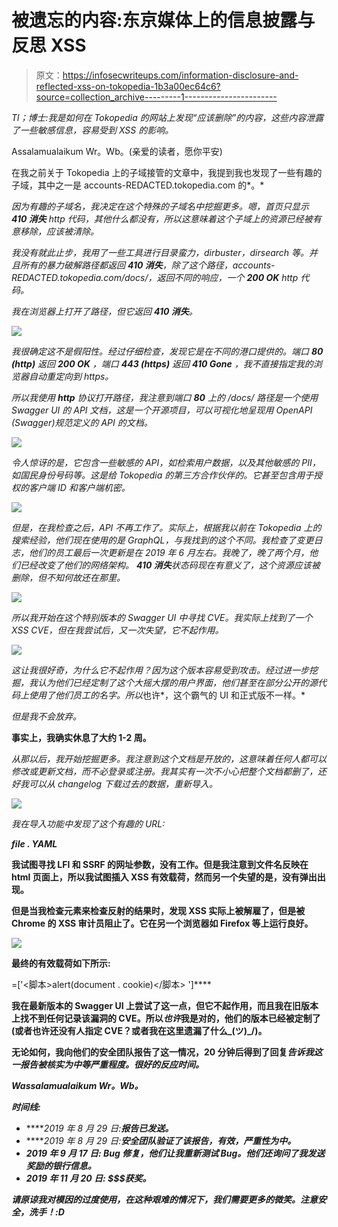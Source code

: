 # 被遗忘的内容:东京媒体上的信息披露与反思 XSS

> 原文：<https://infosecwriteups.com/information-disclosure-and-reflected-xss-on-tokopedia-1b3a00ec64c6?source=collection_archive---------1----------------------->

*Tl；博士:我是如何在 Tokopedia 的网站上发现“应该删除”的内容，这些内容泄露了一些敏感信息，容易受到 XSS 的影响。*

Assalamualaikum Wr。Wb。(亲爱的读者，愿你平安)

在我之前关于 Tokopedia 上的子域接管的文章中，我提到我也发现了一些有趣的子域，其中之一是 accounts-REDACTED.tokopedia.com 的*。*

*因为有趣的子域名，我决定在这个特殊的子域名中挖掘更多。嗯，首页只显示 **410 消失** http 代码，其他什么都没有，所以这意味着这个子域上的资源已经被有意移除，应该被清除。*

*我没有就此止步，我用了一些工具进行目录蛮力，dirbuster，dirsearch 等。并且所有的暴力破解路径都返回 **410 消失**，除了这个路径，*accounts-REDACTED.tokopedia.com/docs/*，返回不同的响应，一个 **200 OK** http 代码。*

*我在浏览器上打开了路径，但它返回 **410 消失**。*

*![](img/bdf87bc74cbf4b1b4f53353aeecd5812.png)*

*我很确定这不是假阳性。经过仔细检查，发现它是在不同的港口提供的。端口 **80 (http)** 返回 **200 OK** ，端口 **443 (https)** 返回 **410 Gone** ，我不直接指定我的浏览器自动重定向到 https。*

*所以我使用 **http** 协议打开路径，我注意到端口 **80** 上的 */docs/* 路径是一个使用 Swagger UI 的 API 文档，这是一个开源项目，可以可视化地呈现用 OpenAPI (Swagger)规范定义的 API 的文档。*

*![](img/ebd7d325ebb17fa496aa1f66f9abaddc.png)*

*令人惊讶的是，它包含一些敏感的 API，如检索用户数据，以及其他敏感的 PII，如国民身份号码等。这是给 Tokopedia 的第三方合作伙伴的。它甚至包含用于授权的客户端 ID 和客户端机密。*

*![](img/2e913a8df68f389e8006ee5051d3ce23.png)*

*但是，在我检查之后，API 不再工作了。实际上，根据我以前在 Tokopedia 上的搜索经验，他们现在使用的是 GraphQL，与我找到的这个不同。我检查了变更日志，他们的员工最后一次更新是在 2019 年 6 月左右。我晚了，晚了两个月，他们已经改变了他们的网络架构。 **410 消失**状态码现在有意义了，这个资源应该被删除，但不知何故还在那里。*

*![](img/c16ad86958003f419bdbc3d38b565c2b.png)*

*所以我开始在这个特别版本的 Swagger UI 中寻找 CVE。我实际上找到了一个 XSS CVE，但在我尝试后，又一次失望，它不起作用。*

*![](img/367574da977d08df424299659643eee6.png)*

*这让我很好奇，为什么它不起作用？因为这个版本容易受到攻击。经过进一步挖掘，我认为他们已经定制了这个大摇大摆的用户界面，他们甚至在部分公开的源代码上使用了他们员工的名字。所以*也许*，这个霸气的 UI 和正式版不一样。*

*但是我不会放弃。*

**事实上，我确实休息了大约 1-2 周。**

*从那以后，我开始挖掘更多。我注意到这个文档是开放的，这意味着任何人都可以修改或更新文档，而不必登录或注册。我其实有一次不小心把整个文档都删了，还好我可以从 changelog 下载过去的数据，重新导入。*

*![](img/b900218697ced9671d8ea791803353a8.png)*

*我在导入功能中发现了这个有趣的 URL:*

*[](http://accounts-staging.tokopedia.com/docs/index.php?url=%)**file . YAML***

**我试图寻找 LFI 和 SSRF 的网址参数，没有工作。但是我注意到文件名反映在 html 页面上，所以我试图插入 XSS 有效载荷，然而另一个失望的是，**没有**弹出出现。**

**但是当我检查元素来检查反射的结果时，发现 XSS 实际上被解雇了，但是被 Chrome 的 XSS 审计员阻止了。它在另一个浏览器如 Firefox 等上运行良好。**

**![](img/70aec928578f9c1c84b0920475b557b6.png)**

**最终的有效载荷如下所示:**

**[](http://accounts-staging.tokopedia.com/docs/index.php?url=%)**=['<脚本>alert(document . cookie)</脚本> ']****

**我在最新版本的 Swagger UI 上尝试了这一点，但它不起作用，而且我在旧版本上找不到任何记录该漏洞的 CVE。所以*也许*我是对的，他们的版本已经被定制了(或者也许还没有人指定 CVE？或者我在这里遗漏了什么\_(ツ)_/)。**

**无论如何，我向他们的安全团队报告了这一情况，20 分钟后得到了回复*告诉我这一报告被核实为中等严重程度。很好的反应时间。***

***Wassalamualaikum Wr。Wb。***

*****时间线:*****

*   *****2019 年 8 月 29 日:**报告已发送。***
*   *****2019 年 8 月 29 日:**安全团队验证了该报告，有效，严重性为中。***
*   *****2019 年 9 月 17 日:** Bug 修复，他们让我重新测试 Bug。他们还询问了我发送奖励的银行信息。***
*   *****2019 年 11 月 20 日:** $$$获奖。***

***请原谅我对模因的过度使用，在这种艰难的情况下，我们需要更多的微笑。注意安全，洗手！:D***
